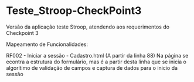 # Teste_Stroop-CheckPoint3
Versão da aplicação teste Stroop, atendendo aos requerimentos do Checkpoint 3



Mapeamento de Funcionalidades:

RF002 - Iniciar a sessão - Cadastro.html (A partir da linha 88)
Na página se econtra a estrutura do formulário, mas é a partir desta linha que se inicia o algorítimo de validação de campos e captura de dados para o inicio da sessão
